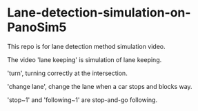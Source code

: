 # Lane-detection-simulation-on-PanoSim5

This repo is for lane detection method simulation video.

The video 'lane keeping' is simulation of lane keeping.

'turn', turning correctly at the intersection.

'change lane', change the lane when a car stops and blocks way.

'stop~1' and 'following~1' are stop-and-go following.
